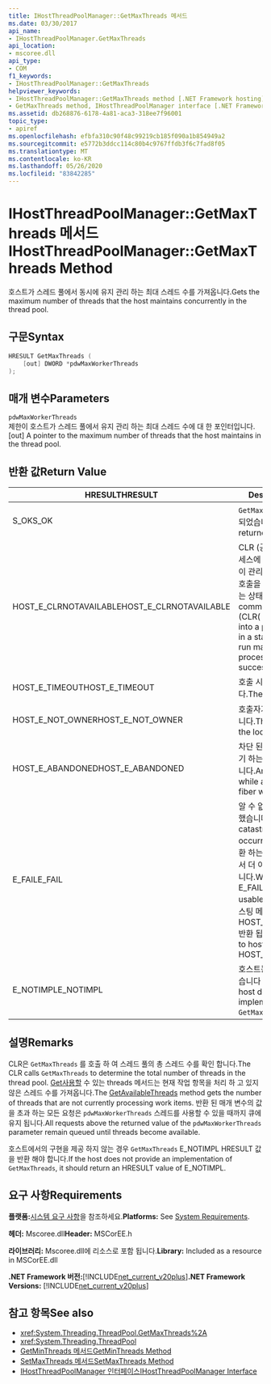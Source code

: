 ```yaml
---
title: IHostThreadPoolManager::GetMaxThreads 메서드
ms.date: 03/30/2017
api_name:
- IHostThreadPoolManager.GetMaxThreads
api_location:
- mscoree.dll
api_type:
- COM
f1_keywords:
- IHostThreadPoolManager::GetMaxThreads
helpviewer_keywords:
- IHostThreadPoolManager::GetMaxThreads method [.NET Framework hosting]
- GetMaxThreads method, IHostThreadPoolManager interface [.NET Framework hosting]
ms.assetid: db268876-6178-4a81-aca3-318ee7f96001
topic_type:
- apiref
ms.openlocfilehash: efbfa310c90f48c99219cb185f090a1b854949a2
ms.sourcegitcommit: e5772b3ddcc114c80b4c9767ffdb3f6c7fad8f05
ms.translationtype: MT
ms.contentlocale: ko-KR
ms.lasthandoff: 05/26/2020
ms.locfileid: "83842285"
---
```

# <a name="ihostthreadpoolmanagergetmaxthreads-method"></a><span data-ttu-id="52d6c-102">IHostThreadPoolManager::GetMaxThreads 메서드</span><span class="sxs-lookup"><span data-stu-id="52d6c-102">IHostThreadPoolManager::GetMaxThreads Method</span></span>
<span data-ttu-id="52d6c-103">호스트가 스레드 풀에서 동시에 유지 관리 하는 최대 스레드 수를 가져옵니다.</span><span class="sxs-lookup"><span data-stu-id="52d6c-103">Gets the maximum number of threads that the host maintains concurrently in the thread pool.</span></span>  
  
## <a name="syntax"></a><span data-ttu-id="52d6c-104">구문</span><span class="sxs-lookup"><span data-stu-id="52d6c-104">Syntax</span></span>  
  
```cpp  
HRESULT GetMaxThreads (  
    [out] DWORD *pdwMaxWorkerThreads  
);  
```  
  
## <a name="parameters"></a><span data-ttu-id="52d6c-105">매개 변수</span><span class="sxs-lookup"><span data-stu-id="52d6c-105">Parameters</span></span>  
 `pdwMaxWorkerThreads`  
 <span data-ttu-id="52d6c-106">제한이 호스트가 스레드 풀에서 유지 관리 하는 최대 스레드 수에 대 한 포인터입니다.</span><span class="sxs-lookup"><span data-stu-id="52d6c-106">[out] A pointer to the maximum number of threads that the host maintains in the thread pool.</span></span>  
  
## <a name="return-value"></a><span data-ttu-id="52d6c-107">반환 값</span><span class="sxs-lookup"><span data-stu-id="52d6c-107">Return Value</span></span>  
  
|<span data-ttu-id="52d6c-108">HRESULT</span><span class="sxs-lookup"><span data-stu-id="52d6c-108">HRESULT</span></span>|<span data-ttu-id="52d6c-109">Description</span><span class="sxs-lookup"><span data-stu-id="52d6c-109">Description</span></span>|  
|-------------|-----------------|  
|<span data-ttu-id="52d6c-110">S_OK</span><span class="sxs-lookup"><span data-stu-id="52d6c-110">S_OK</span></span>|<span data-ttu-id="52d6c-111">`GetMaxThreads`성공적으로 반환 되었습니다.</span><span class="sxs-lookup"><span data-stu-id="52d6c-111">`GetMaxThreads` returned successfully.</span></span>|  
|<span data-ttu-id="52d6c-112">HOST_E_CLRNOTAVAILABLE</span><span class="sxs-lookup"><span data-stu-id="52d6c-112">HOST_E_CLRNOTAVAILABLE</span></span>|<span data-ttu-id="52d6c-113">CLR (공용 언어 런타임)이 프로세스에 로드 되지 않았거나 CLR이 관리 코드를 실행할 수 없거나 호출을 성공적으로 처리할 수 없는 상태에 있습니다.</span><span class="sxs-lookup"><span data-stu-id="52d6c-113">The common language runtime (CLR( has not been loaded into a process, or the CLR is in a state in which it cannot run managed code or process the call successfully.</span></span>|  
|<span data-ttu-id="52d6c-114">HOST_E_TIMEOUT</span><span class="sxs-lookup"><span data-stu-id="52d6c-114">HOST_E_TIMEOUT</span></span>|<span data-ttu-id="52d6c-115">호출 시간이 초과 되었습니다.</span><span class="sxs-lookup"><span data-stu-id="52d6c-115">The call timed out.</span></span>|  
|<span data-ttu-id="52d6c-116">HOST_E_NOT_OWNER</span><span class="sxs-lookup"><span data-stu-id="52d6c-116">HOST_E_NOT_OWNER</span></span>|<span data-ttu-id="52d6c-117">호출자가 잠금을 소유 하지 않습니다.</span><span class="sxs-lookup"><span data-stu-id="52d6c-117">The caller does not own the lock.</span></span>|  
|<span data-ttu-id="52d6c-118">HOST_E_ABANDONED</span><span class="sxs-lookup"><span data-stu-id="52d6c-118">HOST_E_ABANDONED</span></span>|<span data-ttu-id="52d6c-119">차단 된 스레드나 파이버에서 대기 하는 동안 이벤트를 취소 했습니다.</span><span class="sxs-lookup"><span data-stu-id="52d6c-119">An event was canceled while a blocked thread or fiber was waiting on it.</span></span>|  
|<span data-ttu-id="52d6c-120">E_FAIL</span><span class="sxs-lookup"><span data-stu-id="52d6c-120">E_FAIL</span></span>|<span data-ttu-id="52d6c-121">알 수 없는 치명적인 오류가 발생 했습니다.</span><span class="sxs-lookup"><span data-stu-id="52d6c-121">An unknown catastrophic failure occurred.</span></span> <span data-ttu-id="52d6c-122">메서드가 E_FAIL 반환 하는 경우 해당 프로세스 내에서 더 이상 CLR을 사용할 수 없습니다.</span><span class="sxs-lookup"><span data-stu-id="52d6c-122">When a method returns E_FAIL, the CLR is no longer usable within the process.</span></span> <span data-ttu-id="52d6c-123">호스팅 메서드를 이후에 호출 하면 HOST_E_CLRNOTAVAILABLE 반환 됩니다.</span><span class="sxs-lookup"><span data-stu-id="52d6c-123">Subsequent calls to hosting methods return HOST_E_CLRNOTAVAILABLE.</span></span>|  
|<span data-ttu-id="52d6c-124">E_NOTIMPL</span><span class="sxs-lookup"><span data-stu-id="52d6c-124">E_NOTIMPL</span></span>|<span data-ttu-id="52d6c-125">호스트는의 구현을 제공 하지 않습니다 `GetMaxThreads` .</span><span class="sxs-lookup"><span data-stu-id="52d6c-125">The host does not provide an implementation of `GetMaxThreads`.</span></span>|  
  
## <a name="remarks"></a><span data-ttu-id="52d6c-126">설명</span><span class="sxs-lookup"><span data-stu-id="52d6c-126">Remarks</span></span>  
 <span data-ttu-id="52d6c-127">CLR은 `GetMaxThreads` 를 호출 하 여 스레드 풀의 총 스레드 수를 확인 합니다.</span><span class="sxs-lookup"><span data-stu-id="52d6c-127">The CLR calls `GetMaxThreads` to determine the total number of threads in the thread pool.</span></span> <span data-ttu-id="52d6c-128">[Get사용할](ihostthreadpoolmanager-getavailablethreads-method.md) 수 있는 threads 메서드는 현재 작업 항목을 처리 하 고 있지 않은 스레드 수를 가져옵니다.</span><span class="sxs-lookup"><span data-stu-id="52d6c-128">The [GetAvailableThreads](ihostthreadpoolmanager-getavailablethreads-method.md) method gets the number of threads that are not currently processing work items.</span></span> <span data-ttu-id="52d6c-129">반환 된 매개 변수의 값을 초과 하는 모든 요청은 `pdwMaxWorkerThreads` 스레드를 사용할 수 있을 때까지 큐에 유지 됩니다.</span><span class="sxs-lookup"><span data-stu-id="52d6c-129">All requests above the returned value of the `pdwMaxWorkerThreads` parameter remain queued until threads become available.</span></span>  
  
 <span data-ttu-id="52d6c-130">호스트에서의 구현을 제공 하지 않는 경우 `GetMaxThreads` E_NOTIMPL HRESULT 값을 반환 해야 합니다.</span><span class="sxs-lookup"><span data-stu-id="52d6c-130">If the host does not provide an implementation of `GetMaxThreads`, it should return an HRESULT value of E_NOTIMPL.</span></span>  
  
## <a name="requirements"></a><span data-ttu-id="52d6c-131">요구 사항</span><span class="sxs-lookup"><span data-stu-id="52d6c-131">Requirements</span></span>  
 <span data-ttu-id="52d6c-132">**플랫폼:**[시스템 요구 사항](../../get-started/system-requirements.md)을 참조하세요.</span><span class="sxs-lookup"><span data-stu-id="52d6c-132">**Platforms:** See [System Requirements](../../get-started/system-requirements.md).</span></span>  
  
 <span data-ttu-id="52d6c-133">**헤더:** Mscoree.dll</span><span class="sxs-lookup"><span data-stu-id="52d6c-133">**Header:** MSCorEE.h</span></span>  
  
 <span data-ttu-id="52d6c-134">**라이브러리:** Mscoree.dll에 리소스로 포함 됩니다.</span><span class="sxs-lookup"><span data-stu-id="52d6c-134">**Library:** Included as a resource in MSCorEE.dll</span></span>  
  
 <span data-ttu-id="52d6c-135">**.NET Framework 버전:**[!INCLUDE[net_current_v20plus](../../../../includes/net-current-v20plus-md.md)]</span><span class="sxs-lookup"><span data-stu-id="52d6c-135">**.NET Framework Versions:** [!INCLUDE[net_current_v20plus](../../../../includes/net-current-v20plus-md.md)]</span></span>  
  
## <a name="see-also"></a><span data-ttu-id="52d6c-136">참고 항목</span><span class="sxs-lookup"><span data-stu-id="52d6c-136">See also</span></span>

- <xref:System.Threading.ThreadPool.GetMaxThreads%2A>
- <xref:System.Threading.ThreadPool>
- [<span data-ttu-id="52d6c-137">GetMinThreads 메서드</span><span class="sxs-lookup"><span data-stu-id="52d6c-137">GetMinThreads Method</span></span>](ihostthreadpoolmanager-getminthreads-method.md)
- [<span data-ttu-id="52d6c-138">SetMaxThreads 메서드</span><span class="sxs-lookup"><span data-stu-id="52d6c-138">SetMaxThreads Method</span></span>](ihostthreadpoolmanager-setmaxthreads-method.md)
- [<span data-ttu-id="52d6c-139">IHostThreadPoolManager 인터페이스</span><span class="sxs-lookup"><span data-stu-id="52d6c-139">IHostThreadPoolManager Interface</span></span>](ihostthreadpoolmanager-interface.md)
